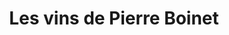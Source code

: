 ---
title: "Les vins de Pierre Boinet"
url: /beaumont-en-auge/les-vins-de-pierre-boinet/
shop: Wein
---